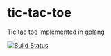# tic-tac-toe
Tic tac toe implemented in golang

[![Build Status](https://travis-ci.com/aurelienspnll/tic-tac-toe.svg?branch=master)](https://travis-ci.com/aurelienspnll/tic-tac-toe)